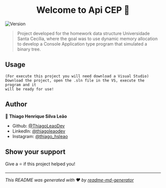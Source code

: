 <h1 align="center">Welcome to Api CEP 👋</h1>
<p>
  <img alt="Version" src="https://img.shields.io/badge/version-1.0-blue.svg?cacheSeconds=2592000" />
</p>

> Project developed for the homework data structure Universidade Santa Cecília, where the goal was to use dynamic memory allocation to develop a Console Application type program that simulated a binary tree.


## Usage

```
(For execute this project you will need download a Visual Studio)
Download the project, open the .sln file in the VS, execute the program and it
will be ready for use!
```

## Author

👤 **Thiago Henrique Silva Leão**

* Github: [@ThiagoLeaoDev](https://github.com/ThiagoLeaoDev)
* LinkedIn: [@thiagoleaodev](https://linkedin.com/in/thiagoleaodev)
* Instagram: [@thiago_hsleao](https://www.instagram.com/thiago_hsleao)

## Show your support

Give a ⭐️ if this project helped you!

***
_This README was generated with ❤️ by [readme-md-generator](https://github.com/kefranabg/readme-md-generator)_
